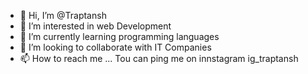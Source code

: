 - 👋 Hi, I’m @Traptansh
- 👀 I’m interested in web Development
- 🌱 I’m currently learning programming languages
- 💞️ I’m looking to collaborate with IT Companies
- 📫 How to reach me ...
Tou can ping me on innstagram ig_traptansh
<!---
Traptansh/Traptansh is a ✨ special ✨ repository because its `README.md` (this file) appears on your GitHub profile.
You can click the Preview link to take a look at your changes.
--->
